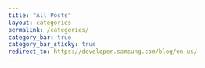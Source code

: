 ```yaml
---
title: "All Posts"
layout: categories
permalink: /categories/
category_bar: true
category_bar_sticky: true
redirect_to: https://developer.samsung.com/blog/en-us/
---
```

